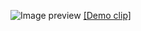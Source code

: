 ![Image preview](https://github.com/YuliaMenshykh/BasicGameplay/Title.png)
[[Demo clip]](https://youtu.be/zUgV31PnFQI)
